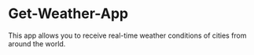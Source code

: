 # Get-Weather-App

This app allows you to receive real-time weather conditions of cities from around the world.
